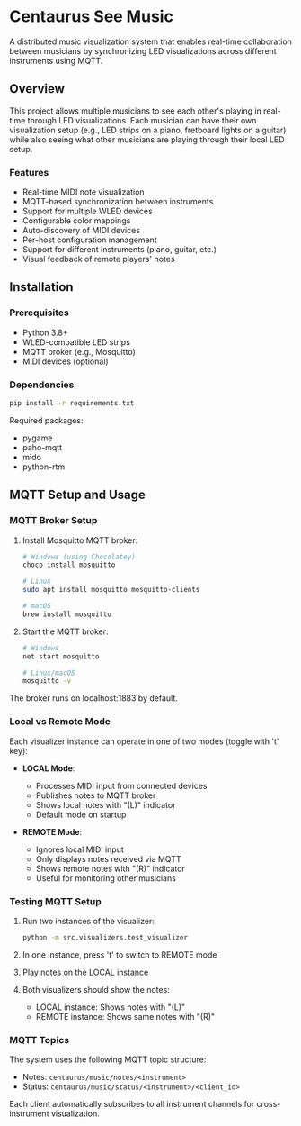 # Centaurus See Music

A distributed music visualization system that enables real-time collaboration between musicians by synchronizing LED visualizations across different instruments using MQTT.

## Overview

This project allows multiple musicians to see each other's playing in real-time through LED visualizations. Each musician can have their own visualization setup (e.g., LED strips on a piano, fretboard lights on a guitar) while also seeing what other musicians are playing through their local LED setup.

### Features

- Real-time MIDI note visualization
- MQTT-based synchronization between instruments
- Support for multiple WLED devices
- Configurable color mappings
- Auto-discovery of MIDI devices
- Per-host configuration management
- Support for different instruments (piano, guitar, etc.)
- Visual feedback of remote players' notes

## Installation

### Prerequisites

- Python 3.8+
- WLED-compatible LED strips
- MQTT broker (e.g., Mosquitto)
- MIDI devices (optional)

### Dependencies

```bash
pip install -r requirements.txt
```

Required packages:
- pygame
- paho-mqtt
- mido
- python-rtm

## MQTT Setup and Usage

### MQTT Broker Setup
1. Install Mosquitto MQTT broker:
   ```bash
   # Windows (using Chocolatey)
   choco install mosquitto

   # Linux
   sudo apt install mosquitto mosquitto-clients

   # macOS
   brew install mosquitto
   ```

2. Start the MQTT broker:
   ```bash
   # Windows
   net start mosquitto

   # Linux/macOS
   mosquitto -v
   ```

The broker runs on localhost:1883 by default.

### Local vs Remote Mode
Each visualizer instance can operate in one of two modes (toggle with 't' key):

- **LOCAL Mode**: 
  - Processes MIDI input from connected devices
  - Publishes notes to MQTT broker
  - Shows local notes with "(L)" indicator
  - Default mode on startup

- **REMOTE Mode**:
  - Ignores local MIDI input
  - Only displays notes received via MQTT
  - Shows remote notes with "(R)" indicator
  - Useful for monitoring other musicians

### Testing MQTT Setup
1. Run two instances of the visualizer:
   ```bash
   python -m src.visualizers.test_visualizer
   ```

2. In one instance, press 't' to switch to REMOTE mode
3. Play notes on the LOCAL instance
4. Both visualizers should show the notes:
   - LOCAL instance: Shows notes with "(L)"
   - REMOTE instance: Shows same notes with "(R)"

### MQTT Topics
The system uses the following MQTT topic structure:
- Notes: `centaurus/music/notes/<instrument>`
- Status: `centaurus/music/status/<instrument>/<client_id>`

Each client automatically subscribes to all instrument channels for cross-instrument visualization.
